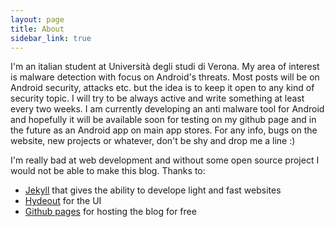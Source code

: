 ```yaml
---
layout: page
title: About
sidebar_link: true
---
```


I'm an italian student at Università degli studi di Verona.
My area of interest is malware detection with focus on Android's threats.
Most posts will be on Android security, attacks etc. but the idea is to keep it open to any kind of security topic.
I will try to be always active and write something at least every two weeks.
I am currently developing an anti malware tool for Android and hopefully it will be available soon for testing on my github page and in the future as an Android app on main app stores.
For any info, bugs on the website, new projects or whatever, don't be shy and drop me a line :)


I'm really bad at web development and without some open source project I would not be able to make this blog. Thanks to:
+ [Jekyll](https://jekyllrb.com/) that gives the ability to develope light and fast websites
+ [Hydeout](https://github.com/fongandrew/hydeout) for the UI
+ [Github pages](https://pages.github.com/) for hosting the blog for free